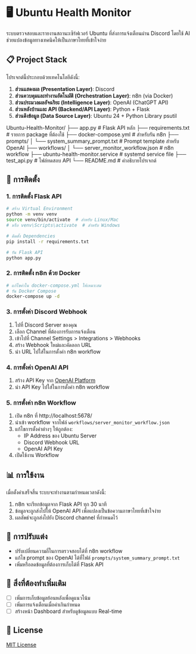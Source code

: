 # 🖥️ Ubuntu Health Monitor

ระบบตรวจสอบและรายงานสถานะเซิร์ฟเวอร์ Ubuntu ที่ส่งการแจ้งเตือนผ่าน Discord โดยใช้ AI ช่วยแปลงข้อมูลทางเทคนิคให้เป็นภาษาไทยที่เข้าใจง่าย

## 📋 Project Stack

โปรเจกต์นี้ประกอบด้วยเทคโนโลยีดังนี้:

1. **ส่วนแสดงผล (Presentation Layer)**: Discord
2. **ส่วนควบคุมและทำงานอัตโนมัติ (Orchestration Layer)**: n8n (via Docker)
3. **ส่วนประมวลผลอัจฉริยะ (Intelligence Layer)**: OpenAI (ChatGPT API)
4. **ส่วนหลังบ้านและ API (Backend/API Layer)**: Python + Flask
5. **ส่วนดึงข้อมูล (Data Source Layer)**: Ubuntu 24 + Python Library psutil


Ubuntu-Health-Monitor/
├── app.py                         # Flask API หลัก
├── requirements.txt               # รายการ package ที่ต้องใช้
├── docker-compose.yml             # สำหรับรัน n8n
├── prompts/
│   └── system_summary_prompt.txt  # Prompt template สำหรับ OpenAI
├── workflows/
│   └── server_monitor_workflow.json  # n8n workflow
├── ubuntu-health-monitor.service  # systemd service file
├── test_api.py                    # ไฟล์ทดสอบ API
└── README.md                      # คำอธิบายโปรเจกต์

## 🚀 การติดตั้ง

### 1. การติดตั้ง Flask API

```bash
# สร้าง Virtual Environment
python -m venv venv
source venv/bin/activate  # สำหรับ Linux/Mac
# หรือ venv\Scripts\activate  # สำหรับ Windows

# ติดตั้ง Dependencies
pip install -r requirements.txt

# รัน Flask API
python app.py
```

### 2. การติดตั้ง n8n ด้วย Docker

```bash
# แก้ไขค่าใน docker-compose.yml ให้เหมาะสม
# รัน Docker Compose
docker-compose up -d
```

### 3. การตั้งค่า Discord Webhook

1. ไปที่ Discord Server ของคุณ
2. เลือก Channel ที่ต้องการรับการแจ้งเตือน
3. เข้าไปที่ Channel Settings > Integrations > Webhooks
4. สร้าง Webhook ใหม่และคัดลอก URL
5. นำ URL ไปใส่ในการตั้งค่า n8n workflow

### 4. การตั้งค่า OpenAI API

1. สร้าง API Key จาก [OpenAI Platform](https://platform.openai.com/)
2. นำ API Key ไปใส่ในการตั้งค่า n8n workflow

### 5. การตั้งค่า n8n Workflow

1. เปิด n8n ที่ http://localhost:5678/
2. นำเข้า workflow จากไฟล์ `workflows/server_monitor_workflow.json`
3. แก้ไขการตั้งค่าต่างๆ ให้ถูกต้อง:
   - IP Address ของ Ubuntu Server
   - Discord Webhook URL
   - OpenAI API Key
4. เปิดใช้งาน Workflow

## 📊 การใช้งาน

เมื่อตั้งค่าเสร็จสิ้น ระบบจะทำงานตามกำหนดเวลาดังนี้:

1. n8n จะเรียกข้อมูลจาก Flask API ทุก 30 นาที
2. ข้อมูลจะถูกส่งไปให้ OpenAI API เพื่อแปลงเป็นข้อความภาษาไทยที่เข้าใจง่าย
3. ผลลัพธ์จะถูกส่งไปยัง Discord channel ที่กำหนดไว้

## 🔧 การปรับแต่ง

- ปรับเปลี่ยนความถี่ในการตรวจสอบได้ที่ n8n workflow
- แก้ไข prompt ของ OpenAI ได้ที่ไฟล์ `prompts/system_summary_prompt.txt`
- เพิ่มหรือลดข้อมูลที่ต้องการเก็บได้ที่ Flask API

## 📝 สิ่งที่ต้องทำเพิ่มเติม

- [ ] เพิ่มการเก็บข้อมูลย้อนหลังเพื่อดูแนวโน้ม
- [ ] เพิ่มการแจ้งเตือนเมื่อค่าเกินกำหนด
- [ ] สร้างหน้า Dashboard สำหรับดูข้อมูลแบบ Real-time

## 📄 License

[MIT License](LICENSE)
